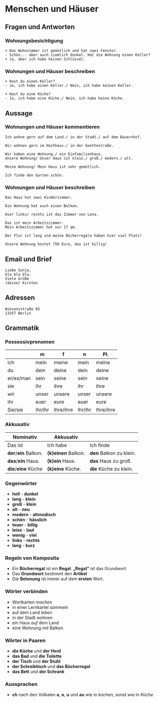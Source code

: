 # Menschen und Häuser
## Fragen und Antworten
### Wohnungsbesichtigung
```
+ Das Wohnzimmer ist gemütlich und hat zwei Fenster.
- Schön... aber auch ziemlich dunkel. Hat die Wohnung einen Keller?
+ Ja, aber ich habe keinen Schlüssel.
```
### Wohnungen und Häuser beschreiben
```
+ Hast du einen Keller?
- Ja, ich habe einen Keller./ Nein, ich habe keinen Keller.
```
```
+ Hast du eine Küche?
- Ja, ich habe eine Küche./ Nein, ich habe keine Küche.
```
## Aussage
### Wohnungen und Häuser kommentieren
```
Ich wohne gern auf dem Land./ in der Stadt./ auf dem Bauernhof.
```
```
Wir wohnen gern im Hochhaus./ in der Goethestraße.
```
```
Wir haben eine Wohnung./ ein Einfamilienhaus.
Unsere Wohnung/ Unser Haus ist klein./ groß./ modern./ alt.
```
```
Meine Wohnung/ Mein Haus ist sehr gemütlich.
```
```
Ich finde den Garten schön.
```
### Wohnungen und Häuser beschreiben
```
Das Haus hat zwei Kinderzimmer.
```
```
Die Wohnung hat auch einen Balkon.
```
```
Hier links/ rechts ist das Zimmer von Lena.
```

```
Das ist mein Arbeitszimmer.
Mein Arbeitszimmer hat nur 17 qm.
```
```
Der Flur ist lang und meine Bücherregale haben hier viel Platz!
```
```
Unsere Wohnung kostet 750 Euro, das ist billig!
```

## Email und Brief
```
Liebe Sonja,
bla bla bla.
Viele Grüße
(deine) Kirsten
```

## Adressen
```
Wiesensstraße 65
13357 Berlin
```

## Grammatik
### Possessivpronomen
 &nbsp; | m | f | n | Pl.
 | ---- | ---- | ---- | ---- | ---- |
 ich | mein | meine | mein | meine
 du | dein | deine | dein | deine
 er/es/man | sein | seine | sein | seine
 sie | ihr | ihre | ihr | ihre
 wir | unser | unsere | unser | unsere
 ihr | euer | eure | euer | eure
 Sie/sie | Ihr/ihr | Ihre/ihre | Ihr/ihr | Ihre/ihre

### Akkusativ
Nominativ | Akkusativ | &nbsp;
 | ---- | ---- | ---- |
Das ist | Ich habe | Ich finde
**der**/**ein** Balkon. | **(k)einen** Balkon. | **den** Balkon zu klein.
**das**/**ein** Haus. | **(k)ein** Haus. | **das** Haus zu groß.
**die**/**eine** Küche | **(k)eine** Küche. | **die** Küche zu klein.

### Gegenwörter
* **hell** - **dunkel**
* **lang** - **klein**
* **groß** - **klein**
* **alt** - **neu**
* **modern** - **altmodisch**
* **schön** - **hässlich**
* **teuer** - **billig**
* **leise** - **laut**
* **wenig** - **viel**
* **links** - **rechts**
* **lang** - **kurz**

### Regeln von Komposita
* Ein **Bücherregal** ist ein **Regal**. **„Regal“** ist das Grundwort.
* Das **Grundwort** bestimmt den **Artikel**
* Die **Betonung** ist immer auf dem **ersten** Wort.

### Wörter verbinden
* Wortkarten *machen*
* in einer Lernkartei *sammeln*
* auf dem Land *leben*
* in der Stadt *wohnen*
* ein Haus *auf* dem Land
* eine Wohnung *mit* Balkon

### Wörter in Paaren
* **die Küche** und **der Herd**
* **das Bad** und **die Toilette**
* **der Tisch** und **der Stuhl**
* **der Schreibtisch** und **das Bücherregal**
* **das Bett** und **der Schrank**

### Aussprachen
* **ch** nach den Volkalen **a**, **o**, **u** und **au** wie in *kochen*, sonst wie in *Küche*.